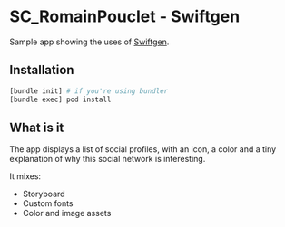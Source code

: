 # SC_RomainPouclet - Swiftgen

Sample app showing the uses of [Swiftgen](https://github.com/SwiftGen/SwiftGen#fonts).

## Installation

```bash
[bundle init] # if you're using bundler
[bundle exec] pod install
```

## What is it

The app displays a list of social profiles, with an icon, a color and a tiny explanation of why this social
network is interesting.

It mixes:

* Storyboard
* Custom fonts
* Color and image assets
